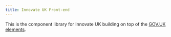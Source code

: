 ```yaml
---
title: Innovate UK Front-end
---
```

This is the component library for Innovate UK building on top of the [GOV.UK elements](https://govuk-elements.herokuapp.com/).
